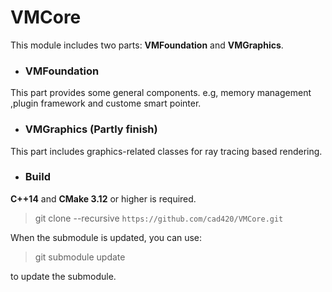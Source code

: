 
# VMCore

This module includes two parts: **VMFoundation** and **VMGraphics**.

* ### VMFoundation
This part provides some general components. e.g, memory management ,plugin framework and custome smart pointer.

* ### VMGraphics (Partly finish)
This part includes graphics-related classes for ray tracing based rendering.

* ### Build

**C++14** and **CMake 3.12** or higher is required.

>git clone --recursive `https://github.com/cad420/VMCore.git`

When the submodule is updated, you can use:

>git submodule update

to update the submodule.